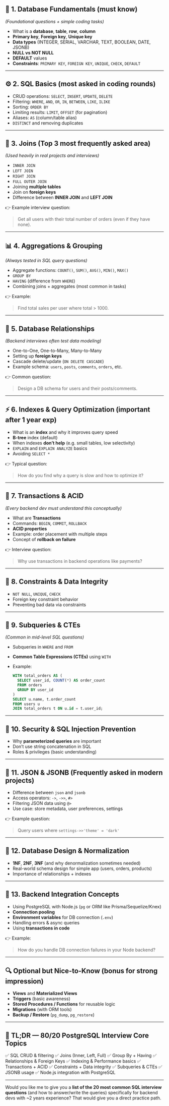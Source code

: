 

## 🧩 1. **Database Fundamentals (must know)**

*(Foundational questions + simple coding tasks)*

* What is a **database**, **table**, **row**, **column**
* **Primary key**, **Foreign key**, **Unique key**
* **Data types** (INTEGER, SERIAL, VARCHAR, TEXT, BOOLEAN, DATE, JSONB)
* **NULL vs NOT NULL**
* **DEFAULT** values
* **Constraints**: `PRIMARY KEY`, `FOREIGN KEY`, `UNIQUE`, `CHECK`, `DEFAULT`

---

## ⚙️ 2. **SQL Basics (most asked in coding rounds)**

* CRUD operations: `SELECT`, `INSERT`, `UPDATE`, `DELETE`
* Filtering: `WHERE`, `AND`, `OR`, `IN`, `BETWEEN`, `LIKE`, `ILIKE`
* Sorting: `ORDER BY`
* Limiting results: `LIMIT`, `OFFSET` (for pagination)
* Aliases: `AS` (column/table alias)
* `DISTINCT` and removing duplicates

---

## 🔗 3. **Joins (Top 3 most frequently asked area)**

*(Used heavily in real projects and interviews)*

* `INNER JOIN`
* `LEFT JOIN`
* `RIGHT JOIN`
* `FULL OUTER JOIN`
* Joining **multiple tables**
* Join on **foreign keys**
* Difference between **INNER JOIN** and **LEFT JOIN**

👉 Example interview question:

> Get all users with their total number of orders (even if they have none).

---

## 📊 4. **Aggregations & Grouping**

*(Always tested in SQL query questions)*

* Aggregate functions: `COUNT()`, `SUM()`, `AVG()`, `MIN()`, `MAX()`
* `GROUP BY`
* `HAVING` (difference from `WHERE`)
* Combining joins + aggregates (most common in tasks)

👉 Example:

> Find total sales per user where total > 1000.

---

## 🧱 5. **Database Relationships**

*(Backend interviews often test data modeling)*

* One-to-One, One-to-Many, Many-to-Many
* Setting up **foreign keys**
* Cascade delete/update (`ON DELETE CASCADE`)
* Example schema: `users`, `posts`, `comments`, `orders`, etc.

👉 Common question:

> Design a DB schema for users and their posts/comments.

---

## ⚡ 6. **Indexes & Query Optimization (important after 1 year exp)**

* What is an **index** and why it improves query speed
* **B-tree** index (default)
* When indexes **don’t help** (e.g. small tables, low selectivity)
* `EXPLAIN` and `EXPLAIN ANALYZE` basics
* Avoiding `SELECT *`

👉 Typical question:

> How do you find why a query is slow and how to optimize it?

---

## 🧠 7. **Transactions & ACID**

*(Every backend dev must understand this conceptually)*

* What are **Transactions**
* Commands: `BEGIN`, `COMMIT`, `ROLLBACK`
* **ACID properties**
* Example: order placement with multiple steps
* Concept of **rollback on failure**

👉 Interview question:

> Why use transactions in backend operations like payments?

---

## 💾 8. **Constraints & Data Integrity**

* `NOT NULL`, `UNIQUE`, `CHECK`
* Foreign key constraint behavior
* Preventing bad data via constraints

---

## 🧩 9. **Subqueries & CTEs**

*(Common in mid-level SQL questions)*

* Subqueries in `WHERE` and `FROM`
* **Common Table Expressions (CTEs)** using `WITH`
* Example:

  ```sql
  WITH total_orders AS (
    SELECT user_id, COUNT(*) AS order_count
    FROM orders
    GROUP BY user_id
  )
  SELECT u.name, t.order_count
  FROM users u
  JOIN total_orders t ON u.id = t.user_id;
  ```

---

## 🔐 10. **Security & SQL Injection Prevention**

* Why **parameterized queries** are important
* Don’t use string concatenation in SQL
* Roles & privileges (basic understanding)

---

## 🧰 11. **JSON & JSONB (Frequently asked in modern projects)**

* Difference between `json` and `jsonb`
* Access operators: `->`, `->>`, `#>`
* Filtering JSON data using `@>`
* Use case: store metadata, user preferences, settings

👉 Example question:

> Query users where `settings->>'theme' = 'dark'`

---

## 🔄 12. **Database Design & Normalization**

* **1NF**, **2NF**, **3NF** (and why denormalization sometimes needed)
* Real-world schema design for simple app (users, orders, products)
* Importance of relationships + indexes

---

## 🚀 13. **Backend Integration Concepts**

* Using PostgreSQL with Node.js (`pg` or ORM like Prisma/Sequelize/Knex)
* **Connection pooling**
* **Environment variables** for DB connection (`.env`)
* Handling errors & async queries
* Using **transactions in code**

👉 Example:

> How do you handle DB connection failures in your Node backend?

---

## 🔍 Optional but Nice-to-Know (bonus for strong impression)

* **Views** and **Materialized Views**
* **Triggers** (basic awareness)
* **Stored Procedures / Functions** for reusable logic
* **Migrations** (with ORM tools)
* **Backup / Restore** (`pg_dump`, `pg_restore`)

---

## 🧭 TL;DR — 80/20 PostgreSQL Interview Core Topics

✅ SQL CRUD & filtering
✅ Joins (Inner, Left, Full)
✅ Group By + Having
✅ Relationships & Foreign Keys
✅ Indexing & Performance basics
✅ Transactions + ACID
✅ Constraints + Data integrity
✅ Subqueries & CTEs
✅ JSONB usage
✅ Node.js integration with PostgreSQL

---

Would you like me to give you a **list of the 20 most common SQL interview questions** (and how to answer/write the queries) specifically for backend devs with ~2 years experience?
That would give you a direct practice path.
